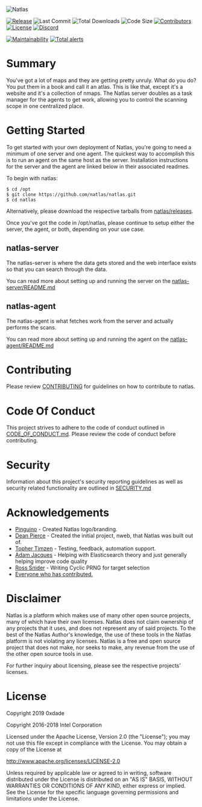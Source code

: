 ![Natlas](https://0xda.de/img/natlas-1000px.png)

[![Release](https://img.shields.io/github/release/natlas/natlas.svg)](https://github.com/natlas/natlas/releases/latest)
![Last Commit](https://img.shields.io/github/last-commit/natlas/natlas.svg)
![Total Downloads](https://img.shields.io/github/downloads/natlas/natlas/total.svg)
![Code Size](https://img.shields.io/github/languages/code-size/natlas/natlas.svg)
[![Contributors](https://img.shields.io/github/contributors/natlas/natlas.svg)](https://github.com/natlas/natlas/graphs/contributors)
[![License](https://img.shields.io/badge/license-Apache%202-blue.svg?style=flat)](LICENSE)
[![Discord](https://img.shields.io/discord/638428906612850709?label=discord)](https://discord.gg/VMbyMMT)

[![Maintainability](https://api.codeclimate.com/v1/badges/321141e5cf7426874cd7/maintainability)](https://codeclimate.com/github/natlas/natlas/maintainability)
[![Total alerts](https://img.shields.io/lgtm/alerts/g/natlas/natlas.svg?logo=lgtm&logoWidth=18)](https://lgtm.com/projects/g/natlas/natlas/alerts/)

# Summary

You've got a lot of maps and they are getting pretty unruly. What do you do? You put them in a book and call it an atlas. This is like that, except it's a website and it's a collection of nmaps. The Natlas server doubles as a task manager for the agents to get work, allowing you to control the scanning scope in one centralized place.


# Getting Started

To get started with your own deployment of Natlas, you're going to need a minimum of one server and one agent. The quickest way to accomplish this is to run an agent on the same host as the server. Installation instructions for the server and the agent are linked below in their associated readmes.

To begin with natlas:
```
$ cd /opt
$ git clone https://github.com/natlas/natlas.git
$ cd natlas
```

Alternatively, please download the respective tarballs from [natlas/releases](https://github.com/natlas/natlas/releases). 

Once you've got the code in /opt/natlas, please continue to setup either the server, the agent, or both, depending on your use case.


## natlas-server

The natlas-server is where the data gets stored and the web interface exists so that you can search through the data.

You can read more about setting up and running the server on the [natlas-server/README.md](natlas-server/README.md)


## natlas-agent

The natlas-agent is what fetches work from the server and actually performs the scans.

You can read more about setting up and running the agent on the [natlas-agent/README.md](natlas-agent/README.md)

# Contributing
Please review [CONTRIBUTING](CONTRIBUTING.md) for guidelines on how to contribute to natlas.

# Code Of Conduct
This project strives to adhere to the code of conduct outlined in [CODE_OF_CONDUCT.md](CODE_OF_CONDUCT.md). Please review the code of conduct before contributing.

# Security
Information about this project's security reporting guidelines as well as security related functionality are outlined in [SECURITY.md](SECURITY.md)

# Acknowledgements

* [Pinguino](http://www.pinguinokolb.com/) - Created Natlas logo/branding.
* [Dean Pierce](https://github.com/pierce403) - Created the initial project, nweb, that Natlas was built out of.
* [Topher Timzen](https://github.com/tophertimzen) - Testing, feedback, automation support.
* [Adam Jacques](https://github.com/ajacques) - Helping with Elasticsearch theory and just generally helping improve code quality
* [Ross Snider](https://github.com/rosswsnider) - Writing Cyclic PRNG for target selection
* [Everyone who has contributed.](https://github.com/natlas/natlas/graphs/contributors)

# Disclaimer

Natlas is a platform which makes use of many other open source projects, many of which have their own licenses. Natlas does not claim ownership of any projects that it uses, and does not represent any of said projects. To the best of the Natlas Author's knowledge, the use of these tools in the Natlas platform is not violating any licenses. Natlas is a free and open source project that does not make, nor seeks to make, any revenue from the use of the other open source tools in use.

For further inquiry about licensing, please see the respective projects' licenses.


# License

Copyright 2019 0xdade

Copyright 2016-2018 Intel Corporation

Licensed under the Apache License, Version 2.0 (the "License");
you may not use this file except in compliance with the License.
You may obtain a copy of the License at

   http://www.apache.org/licenses/LICENSE-2.0

Unless required by applicable law or agreed to in writing, software
distributed under the License is distributed on an "AS IS" BASIS,
WITHOUT WARRANTIES OR CONDITIONS OF ANY KIND, either express or implied.
See the License for the specific language governing permissions and
limitations under the License.
